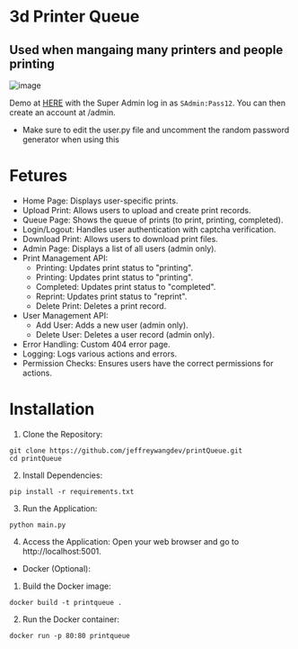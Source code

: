 # 3d Printer Queue
## Used when mangaing many printers and people printing 

![image](https://github.com/user-attachments/assets/c61809f2-4e03-48b5-aa28-a2278b41c3bb)

Demo at [HERE](https://printqueue.jeffrey.hackclub.app/login) with the Super Admin log in as ``SAdmin:Pass12``. You can then create an account at /admin.
- Make sure to edit the user.py file and uncomment the random password generator when using this


# Fetures 
- Home Page: Displays user-specific prints.
- Upload Print: Allows users to upload and create print records.
- Queue Page: Shows the queue of prints (to print, printing, completed).
- Login/Logout: Handles user authentication with captcha verification.
- Download Print: Allows users to download print files.
- Admin Page: Displays a list of all users (admin only).
- Print Management API:
  - Printing: Updates print status to "printing".
  - Printing: Updates print status to "printing".
  - Completed: Updates print status to "completed".
  - Reprint: Updates print status to "reprint".
  - Delete Print: Deletes a print record.
- User Management API:
  - Add User: Adds a new user (admin only).
  - Delete User: Deletes a user record (admin only).
- Error Handling: Custom 404 error page.
- Logging: Logs various actions and errors.
- Permission Checks: Ensures users have the correct permissions for actions.

# Installation

1. Clone the Repository:
```
git clone https://github.com/jeffreywangdev/printQueue.git
cd printQueue
```

2. Install Dependencies:
```
pip install -r requirements.txt
```

3. Run the Application:
```
python main.py
```

4. Access the Application: Open your web browser and go to http://localhost:5001.

- Docker (Optional):
1. Build the Docker image:
```
docker build -t printqueue .
```

2. Run the Docker container:
```
docker run -p 80:80 printqueue
```
